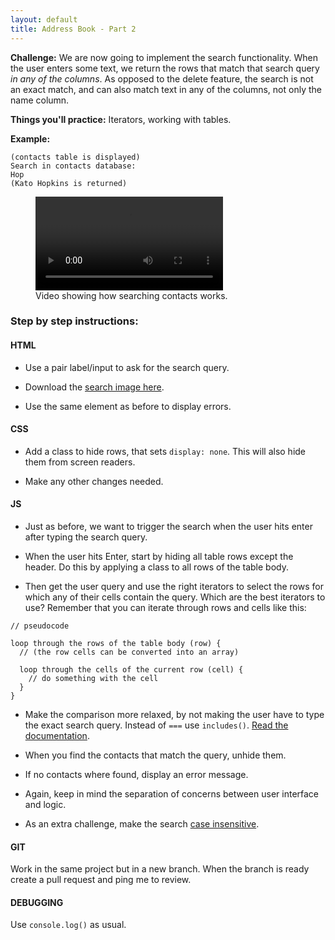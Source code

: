 ```yaml
---
layout: default
title: Address Book - Part 2
---
```


**Challenge:** We are now going to implement the search functionality. When the user enters some text, we return the rows that match that search query _in any of the columns_. As opposed to the delete feature, the search is not an exact match, and can also match text in any of the columns, not only the name column.

**Things you'll practice:** Iterators, working with tables.

**Example:**
```plaintext
(contacts table is displayed)
Search in contacts database:
Hop
(Kato Hopkins is returned)
```

<figure>
  <video controls>
    <source src="address-book-2.mp4" type="video/mp4">
    Sorry, your browser doesn't support embedded videos.
  </video>

  <figcaption>
    Video showing how searching contacts works.
  </figcaption>
</figure>


### Step by step instructions:

#### HTML

* Use a pair label/input to ask for the search query.

* Download the [search image here](address-book-solution/images/search.svg).

* Use the same element as before to display errors.


#### CSS

* Add a class to hide rows, that sets `display: none`. This will also hide them from screen readers.

* Make any other changes needed.


#### JS

* Just as before, we want to trigger the search when the user hits enter after typing the search query.

* When the user hits Enter, start by hiding all table rows except the header. Do this by applying a class to all rows of the table body.

* Then get the user query and use the right iterators to select the rows for which any of their cells contain the query. Which are the best iterators to use? Remember that you can iterate through rows and cells like this:

```plaintext
// pseudocode

loop through the rows of the table body (row) {
  // (the row cells can be converted into an array)

  loop through the cells of the current row (cell) {
    // do something with the cell
  }
}
```

* Make the comparison more relaxed, by not making the user have to type the exact search query. Instead of `===` use `includes()`. [Read the documentation](https://developer.mozilla.org/en-US/docs/Web/JavaScript/Reference/Global_Objects/String/includes).

* When you find the contacts that match the query, unhide them.

* If no contacts where found, display an error message.

* Again, keep in mind the separation of concerns between user interface and logic.

* As an extra challenge, make the search [case insensitive](https://developer.mozilla.org/en-US/docs/Web/JavaScript/Reference/Global_Objects/String/toLowerCase).


#### GIT

Work in the same project but in a new branch. When the branch is ready create a pull request and ping me to review.

#### DEBUGGING

Use `console.log()` as usual.
